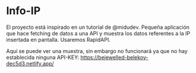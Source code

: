 # Info-IP
El proyecto está inspirado en un tutorial de @midudev. Pequeña aplicación que hace fetching de datos a una API y muestra los datos referentes a la IP insertada en pantalla. Usaremos RapidAPI.

Aquí se puede ver una muestra, sin embargo no funcionará ya que no hay establecida ninguna API-KEY: https://bejewelled-belekoy-dec5d3.netlify.app/
